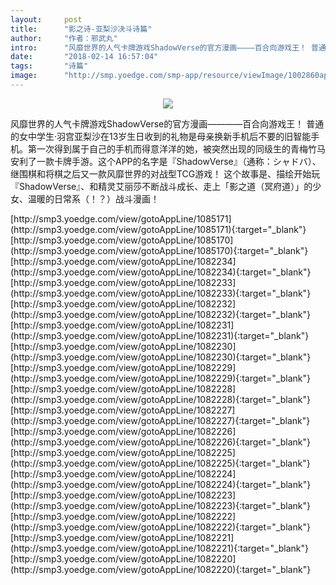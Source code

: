 ```yaml
---
layout:     post
title:      "影之诗-亚梨沙决斗诗篇"
author:     "作者：邪武丸"
intro:      "风靡世界的人气卡牌游戏ShadowVerse的官方漫画————百合向游戏王！ 普通的女中学生·羽宫亚梨沙在13岁生日收到的礼物是母亲换新手机后不要的旧智能手机。第一次得到属于自己的手机而得意洋洋的她，被突然出现的同级生的青梅竹马安利了一款卡牌手游。这个APP的名字是『ShadowVerse』（通称：シャドバ）、继围棋和将棋之后又一款风靡世界的对战型TCG游戏！ 这个故事是、描绘开始玩『ShadowVerse』、和精灵艾丽莎不断战斗成长、走上「影之道（冥府道）」的少女、温暖的日常系（！？）战斗漫画！"
date:       "2018-02-14 16:57:04"
tags:       "诗篇"
image:      "http://smp.yoedge.com/smp-app/resource/viewImage/1002860appline.png"
---
```

<div style="text-align: center">
<p><img src="http://smp.yoedge.com/smp-app/resource/viewImage/1002860appline.png"/></p>
</div>
<p class="post-meta">
<span>风靡世界的人气卡牌游戏ShadowVerse的官方漫画————百合向游戏王！ 普通的女中学生·羽宫亚梨沙在13岁生日收到的礼物是母亲换新手机后不要的旧智能手机。第一次得到属于自己的手机而得意洋洋的她，被突然出现的同级生的青梅竹马安利了一款卡牌手游。这个APP的名字是『ShadowVerse』（通称：シャドバ）、继围棋和将棋之后又一款风靡世界的对战型TCG游戏！ 这个故事是、描绘开始玩『ShadowVerse』、和精灵艾丽莎不断战斗成长、走上「影之道（冥府道）」的少女、温暖的日常系（！？）战斗漫画！</span>
</p>
[http://smp3.yoedge.com/view/gotoAppLine/1085171](http://smp3.yoedge.com/view/gotoAppLine/1085171){:target="_blank"}
[http://smp3.yoedge.com/view/gotoAppLine/1085170](http://smp3.yoedge.com/view/gotoAppLine/1085170){:target="_blank"}
[http://smp3.yoedge.com/view/gotoAppLine/1082234](http://smp3.yoedge.com/view/gotoAppLine/1082234){:target="_blank"}
[http://smp3.yoedge.com/view/gotoAppLine/1082233](http://smp3.yoedge.com/view/gotoAppLine/1082233){:target="_blank"}
[http://smp3.yoedge.com/view/gotoAppLine/1082232](http://smp3.yoedge.com/view/gotoAppLine/1082232){:target="_blank"}
[http://smp3.yoedge.com/view/gotoAppLine/1082231](http://smp3.yoedge.com/view/gotoAppLine/1082231){:target="_blank"}
[http://smp3.yoedge.com/view/gotoAppLine/1082230](http://smp3.yoedge.com/view/gotoAppLine/1082230){:target="_blank"}
[http://smp3.yoedge.com/view/gotoAppLine/1082229](http://smp3.yoedge.com/view/gotoAppLine/1082229){:target="_blank"}
[http://smp3.yoedge.com/view/gotoAppLine/1082228](http://smp3.yoedge.com/view/gotoAppLine/1082228){:target="_blank"}
[http://smp3.yoedge.com/view/gotoAppLine/1082227](http://smp3.yoedge.com/view/gotoAppLine/1082227){:target="_blank"}
[http://smp3.yoedge.com/view/gotoAppLine/1082226](http://smp3.yoedge.com/view/gotoAppLine/1082226){:target="_blank"}
[http://smp3.yoedge.com/view/gotoAppLine/1082225](http://smp3.yoedge.com/view/gotoAppLine/1082225){:target="_blank"}
[http://smp3.yoedge.com/view/gotoAppLine/1082224](http://smp3.yoedge.com/view/gotoAppLine/1082224){:target="_blank"}
[http://smp3.yoedge.com/view/gotoAppLine/1082223](http://smp3.yoedge.com/view/gotoAppLine/1082223){:target="_blank"}
[http://smp3.yoedge.com/view/gotoAppLine/1082222](http://smp3.yoedge.com/view/gotoAppLine/1082222){:target="_blank"}
[http://smp3.yoedge.com/view/gotoAppLine/1082221](http://smp3.yoedge.com/view/gotoAppLine/1082221){:target="_blank"}
[http://smp3.yoedge.com/view/gotoAppLine/1082220](http://smp3.yoedge.com/view/gotoAppLine/1082220){:target="_blank"}


